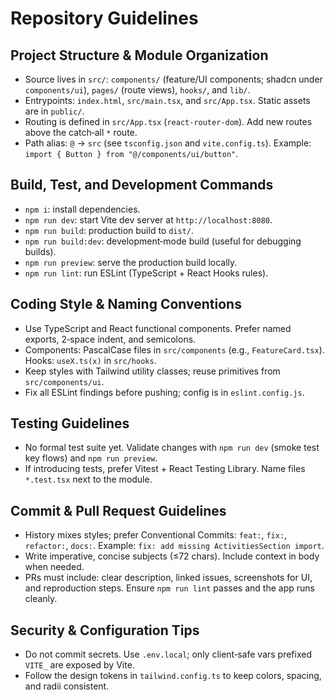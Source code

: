 # Repository Guidelines

## Project Structure & Module Organization
- Source lives in `src/`: `components/` (feature/UI components; shadcn under `components/ui`), `pages/` (route views), `hooks/`, and `lib/`.
- Entrypoints: `index.html`, `src/main.tsx`, and `src/App.tsx`. Static assets are in `public/`.
- Routing is defined in `src/App.tsx` (`react-router-dom`). Add new routes above the catch‑all `*` route.
- Path alias: `@` → `src` (see `tsconfig.json` and `vite.config.ts`). Example: `import { Button } from "@/components/ui/button"`.

## Build, Test, and Development Commands
- `npm i`: install dependencies.
- `npm run dev`: start Vite dev server at `http://localhost:8080`.
- `npm run build`: production build to `dist/`.
- `npm run build:dev`: development‑mode build (useful for debugging builds).
- `npm run preview`: serve the production build locally.
- `npm run lint`: run ESLint (TypeScript + React Hooks rules).

## Coding Style & Naming Conventions
- Use TypeScript and React functional components. Prefer named exports, 2‑space indent, and semicolons.
- Components: PascalCase files in `src/components` (e.g., `FeatureCard.tsx`). Hooks: `useX.ts(x)` in `src/hooks`.
- Keep styles with Tailwind utility classes; reuse primitives from `src/components/ui`.
- Fix all ESLint findings before pushing; config is in `eslint.config.js`.

## Testing Guidelines
- No formal test suite yet. Validate changes with `npm run dev` (smoke test key flows) and `npm run preview`.
- If introducing tests, prefer Vitest + React Testing Library. Name files `*.test.tsx` next to the module.

## Commit & Pull Request Guidelines
- History mixes styles; prefer Conventional Commits: `feat:`, `fix:`, `refactor:`, `docs:`. Example: `fix: add missing ActivitiesSection import`.
- Write imperative, concise subjects (≤72 chars). Include context in body when needed.
- PRs must include: clear description, linked issues, screenshots for UI, and reproduction steps. Ensure `npm run lint` passes and the app runs cleanly.

## Security & Configuration Tips
- Do not commit secrets. Use `.env.local`; only client‑safe vars prefixed `VITE_` are exposed by Vite.
- Follow the design tokens in `tailwind.config.ts` to keep colors, spacing, and radii consistent.

